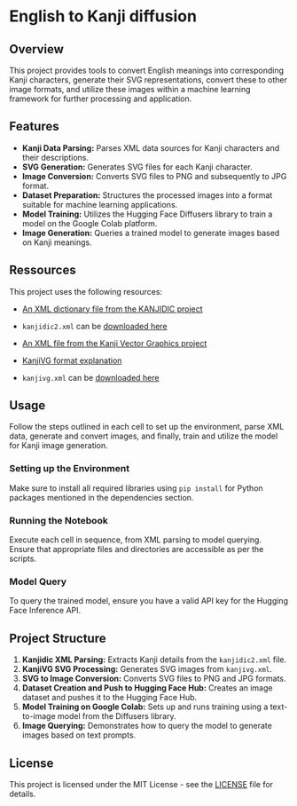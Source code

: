 # English to Kanji diffusion

## Overview
This project provides tools to convert English meanings into corresponding Kanji characters, generate their SVG representations, convert these to other image formats, and utilize these images within a machine learning framework for further processing and application.

## Features
- **Kanji Data Parsing:** Parses XML data sources for Kanji characters and their descriptions.
- **SVG Generation:** Generates SVG files for each Kanji character.
- **Image Conversion:** Converts SVG files to PNG and subsequently to JPG format.
- **Dataset Preparation:** Structures the processed images into a format suitable for machine learning applications.
- **Model Training:** Utilizes the Hugging Face Diffusers library to train a model on the Google Colab platform.
- **Image Generation:** Queries a trained model to generate images based on Kanji meanings.

## Ressources
This project uses the following resources:
- [An XML dictionary file from the KANJIDIC project](http://www.edrdg.org/wiki/index.php/KANJIDIC_Project)
- `kanjidic2.xml` can be [downloaded here](http://www.edrdg.org/kanjidic/kanjidic2.xml.gz)

- [An XML file from the Kanji Vector Graphics project](https://github.com/KanjiVG/)
- [KanjiVG format explanation](https://kanjivg.tagaini.net/svg-format.html)
- `kanjivg.xml` can be [downloaded here](https://github.com/KanjiVG/kanjivg/releases/)

## Usage
Follow the steps outlined in each cell to set up the environment, parse XML data, generate and convert images, and finally, train and utilize the model for Kanji image generation.

### Setting up the Environment
Make sure to install all required libraries using `pip install` for Python packages mentioned in the dependencies section.

### Running the Notebook
Execute each cell in sequence, from XML parsing to model querying. Ensure that appropriate files and directories are accessible as per the scripts.

### Model Query
To query the trained model, ensure you have a valid API key for the Hugging Face Inference API.

## Project Structure
1. **Kanjidic XML Parsing:** Extracts Kanji details from the `kanjidic2.xml` file.
2. **KanjiVG SVG Processing:** Generates SVG images from `kanjivg.xml`.
3. **SVG to Image Conversion:** Converts SVG files to PNG and JPG formats.
4. **Dataset Creation and Push to Hugging Face Hub:** Creates an image dataset and pushes it to the Hugging Face Hub.
5. **Model Training on Google Colab:** Sets up and runs training using a text-to-image model from the Diffusers library.
6. **Image Querying:** Demonstrates how to query the model to generate images based on text prompts.

## License
This project is licensed under the MIT License - see the [LICENSE](LICENSE) file for details.
